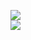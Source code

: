 [![](https://img.shields.io/badge/Made%20With-Github%20Spray-lightgrey.svg?style=for-the-badge&logo=github)](https://github.com/Annihil/github-spray#8033)  
[![](https://i.imgur.com/2DrTn0Z.gif)](https://github.com/Annihil/github-spray)